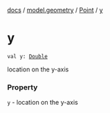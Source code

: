 [docs](../../index.md) / [model.geometry](../index.md) / [Point](index.md) / [y](./y.md)

# y

`val y: `[`Double`](https://kotlinlang.org/api/latest/jvm/stdlib/kotlin/-double/index.html)

location on the y-axis

### Property

`y` - location on the y-axis
